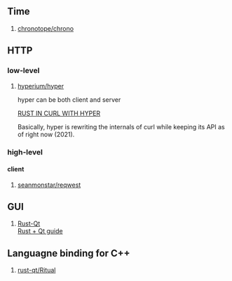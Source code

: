 ## Time
 1. [chronotope/chrono](https://github.com/chronotope/chrono)

## HTTP

### low-level
 1. [hyperium/hyper](https://github.com/hyperium/hyper)
    
    hyper can be both client and server
 
    [RUST IN CURL WITH HYPER](https://daniel.haxx.se/blog/2020/10/09/rust-in-curl-with-hyper/)
    
    Basically, hyper is rewriting the internals of curl while keeping its API as of right now (2021).

### high-level

#### client
 1. [seanmonstar/reqwest](https://github.com/seanmonstar/reqwest)

## GUI
 1. [Rust-Qt](https://github.com/rust-qt)
    <br>[Rust + Qt guide](https://rust-qt.github.io/qt/)

## Languagne binding for C++
 1. [rust-qt/Ritual](https://github.com/rust-qt/ritual)
